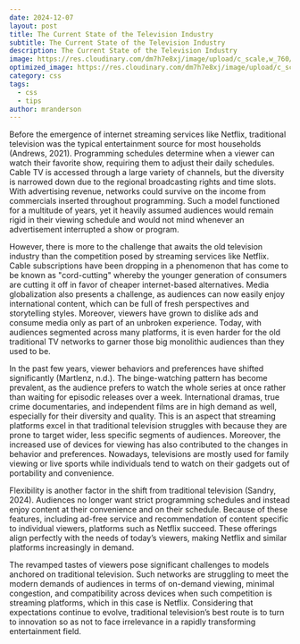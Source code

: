 ```yaml
---
date: 2024-12-07
layout: post
title: The Current State of the Television Industry
subtitle: The Current State of the Television Industry
description: The Current State of the Television Industry
image: https://res.cloudinary.com/dm7h7e8xj/image/upload/c_scale,w_760/v1506079212/jekflix-capa_vfhuzh.png
optimized_image: https://res.cloudinary.com/dm7h7e8xj/image/upload/c_scale,w_380/v1506079212/jekflix-capa_vfhuzh.png
category: css
tags:
  - css
  - tips
author: mranderson
---
```


Before the emergence of internet streaming services like Netflix, traditional television was the typical entertainment source for most households (Andrews, 2021). Programming schedules determine when a viewer can watch their favorite show, requiring them to adjust their daily schedules. Cable TV is accessed through a large variety of channels, but the diversity is narrowed down due to the regional broadcasting rights and time slots. With advertising revenue, networks could survive on the income from commercials inserted throughout programming. Such a model functioned for a multitude of years, yet it heavily assumed audiences would remain rigid in their viewing schedule and would not mind whenever an advertisement interrupted a show or program.

However, there is more to the challenge that awaits the old television industry than the competition posed by streaming services like Netflix. Cable subscriptions have been dropping in a phenomenon that has come to be known as "cord-cutting" whereby the younger generation of consumers are cutting it off in favor of cheaper internet-based alternatives. Media globalization also presents a challenge, as audiences can now easily enjoy international content, which can be full of fresh perspectives and storytelling styles. Moreover, viewers have grown to dislike ads and consume media only as part of an unbroken experience. Today, with audiences segmented across many platforms, it is even harder for the old traditional TV networks to garner those big monolithic audiences than they used to be.

In the past few years, viewer behaviors and preferences have shifted significantly (Martlenz, n.d.). The binge-watching pattern has become prevalent, as the audience prefers to watch the whole series at once rather than waiting for episodic releases over a week. International dramas, true crime documentaries, and independent films are in high demand as well, especially for their diversity and quality. This is an aspect that streaming platforms excel in that traditional television struggles with because they are prone to target wider, less specific segments of audiences. Moreover, the increased use of devices for viewing has also contributed to the changes in behavior and preferences. Nowadays, televisions are mostly used for family viewing or live sports while individuals tend to watch on their gadgets out of portability and convenience. 

Flexibility is another factor in the shift from traditional television (Sandry, 2024). Audiences no longer want strict programming schedules and instead enjoy content at their convenience and on their schedule. Because of these features, including ad-free service and recommendation of content specific to individual viewers, platforms such as Netflix succeed. These offerings align perfectly with the needs of today’s viewers, making Netflix and similar platforms increasingly in demand.

The revamped tastes of viewers pose significant challenges to models anchored on traditional television. Such networks are struggling to meet the modern demands of audiences in terms of on-demand viewing, minimal congestion, and compatibility across devices when such competition is streaming platforms, which in this case is Netflix. Considering that expectations continue to evolve, traditional television’s best route is to turn to innovation so as not to face irrelevance in a rapidly transforming entertainment field.

